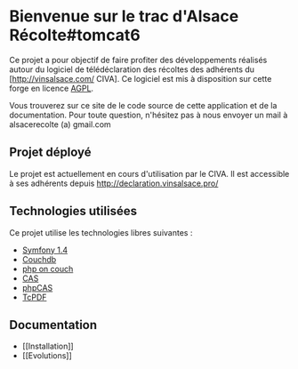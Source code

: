 # Bienvenue sur le trac d'Alsace Récolte#tomcat6

Ce projet a pour objectif de faire profiter des développements réalisés autour du logiciel de télédéclaration des récoltes des adhérents du [http://vinsalsace.com/ CIVA]. Ce logiciel est mis à disposition sur cette forge en licence [AGPL](http://www.gnu.org/licenses/agpl-3.0.html).

Vous trouverez sur ce site de le code source de cette application et de la documentation. Pour toute question, n'hésitez pas à nous envoyer un mail à alsacerecolte (a) gmail.com

## Projet déployé

Le projet est actuellement en cours d'utilisation par le CIVA. Il est accessible à ses adhérents depuis http://declaration.vinsalsace.pro/

##  Technologies utilisées

Ce projet utilise les technologies libres suivantes :

 * [Symfony 1.4](http://www.symfony-project.org/)
 * [Couchdb](http://couchdb.apache.org/)
 * [php on couch](https://github.com/dready92/PHP-on-Couch/)
 * [CAS](http://www.jasig.org/cas/)
 * [phpCAS](https://wiki.jasig.org/display/CASC/phpCAS)
 * [TcPDF](http://sourceforge.net/projects/tcpdf/)

## Documentation

 * [[Installation]]
 * [[Evolutions]]